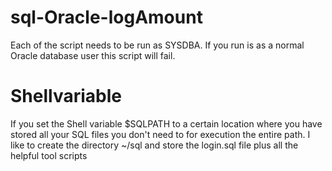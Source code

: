 # sql-Oracle-logAmount

Each of the script needs to be run as SYSDBA. If you run is as a normal Oracle database user this script will fail. 

# Shellvariable

If you set the Shell variable $SQLPATH to a certain location where you have stored all your SQL files you don't need to for execution the entire path.
I like to create the directory ~/sql and store the login.sql file plus all the helpful tool scripts
